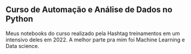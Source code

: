 ## Curso de Automação e Análise de Dados no Python
Meus notebooks do curso realizado pela Hashtag treinamentos em um intensivo deles em 2022.
A melhor parte pra mim foi Machine Learning e Data science.